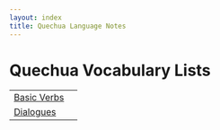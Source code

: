 ```yaml
---
layout: index
title: Quechua Language Notes
---
```


# Quechua Vocabulary Lists

| | |
|:--|:-- |
| [Basic Verbs][verb] | 
| [Dialogues][dia] | 


[gr]: grammar.html
[dia]: dialogues.html
[verb]: verbs.html
